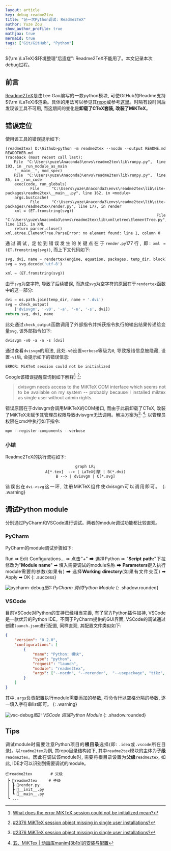 ```yaml
---
layout: article
key: debug-readme2tex
title: "记一次Python调试: Readme2TeX"
author: Yuze Zou
show_author_profile: true
mathjax: true
mermaid: true
tags: ["Git/GitHub", "Python"]
---
```


${\rm \LaTeX}$环境整理"后遗症": Readme2TeX不能用了。本文记录本次debug过程。<!--more-->

<div style="margin: 0 auto;" align="justify" markdown="1">

## 前言

[Readme2TeX](https://github.com/leegao/readme2tex)是由Lee Gao编写的一款python模块, 可使GitHub的Readme支持${\rm \LaTeX}$渲染。具体的用法可以参见其[repo](https://github.com/leegao/readme2tex)或参考[这里](/blog/readme2tex/)。时隔有段时间后发现该工具不可用, 而这期间的变化是**卸载了CTeX套装, 改装了MiKTeX**。

## 错误定位

使用该工具的错误提示如下:

```
(readme2tex) D:\Github>python -m readme2tex --nocdn --output README.md READOTHER.md
Traceback (most recent call last):
  File "C:\Users\yuze\Anaconda3\envs\readme2tex\lib\runpy.py", line 193, in _run_module_as_main
    "__main__", mod_spec)
  File "C:\Users\yuze\Anaconda3\envs\readme2tex\lib\runpy.py", line 85, in _run_code
    exec(code, run_globals)
  File "C:\Users\yuze\Anaconda3\envs\readme2tex\lib\site-packages\readme2tex\__main__.py", line 162, in <module>
    args.bustcache)
  File "C:\Users\yuze\Anaconda3\envs\readme2tex\lib\site-packages\readme2tex\render.py", line 177, in render
    xml = (ET.fromstring(svg))
  File "C:\Users\yuze\Anaconda3\envs\readme2tex\lib\xml\etree\ElementTree.py", line 1315, in XML
    return parser.close()
xml.etree.ElementTree.ParseError: no element found: line 1, column 0
```

通过调试, 定位到错误发生的关键点在于`render.py`177行, 即: `xml = (ET.fromstring(svg))`, 而上下文代码如下:

```python
svg, dvi, name = rendertex(engine, equation, packages, temp_dir, block)
svg = svg.decode('utf-8')

xml = (ET.fromstring(svg))
```

由于`svg`为空字符, 导致了后续错误, 而造成`svg`为空字符的原因在于`rendertex`函数中的这一部分:

```python
dvi = os.path.join(temp_dir, name + '.dvi')
svg = check_output(
    ['dvisvgm', '-v0', '-a', '-n', '-s', dvi])
return svg, dvi, name
```

此处通过`check_output`函数调用了外部指令并捕获指令执行的输出结果传递给变量`svg`, 该外部指令如下:

```
dvisvgm -v0 -a -n -s [dvi]
```

通过查看`dvisvgm`的用法, 此处`-v0`设置`verbose`等级为`0`, 导致报错信息被隐藏, 设置`-v1`后, 会提示如下的错误信息:

```
ERROR: MiKTeX session could not be initialized
```

Google该错误提醒查询到如下解释[^dvisvgm1]<sup>, </sup>[^dvisvgm2]:

> dvisvgm needs access to the MiKTeX COM interface which seems not to be available on my system -- probably because I installed miktex as single user without admin rights.

错误原因在于dvisvgm会调用MiKTeX的COM接口, 而由于此前卸载了CTeX, 改装了MiKTeX未赋予其管理员权限导致dvisvgm无法调用。解决方案为[^dvisvgm2]<sup>, </sup>[^dvisvgm3]: 以管理员权限在cmd中执行如下指令:

```d
mpm --register-components --verbose
```

### 小结

Readme2TeX的执行流程如下: 

<div style="margin: 0 auto;" align="center" markdown="1">

```mermaid
graph LR;
A[*.tex]  --> | LaTeX引擎 | B(*.dvi)
B --> | dvisvgm | C[*.svg]
```

</div>

错误出在`dvi->svg`这一环, 注册MiKTeX组件使dvisvgm可以调用即可。
{: .warning}

## 调试Python module

分别通过PyCharm和VSCode进行调试。两者的module调试功能都比较直观。

### PyCharm

PyCharm的module调试步骤如下:

Run ➡ Edit Configurations... ➡ 点击"+" ➡ 选择Python ➡ "**Script path:**"下拉修改为"**Module name**" ➡ 填入需要调试的module名称 ➡ **Parameters**键入执行module需要的参数(如果有) ➡ 选择**Working directory**(如果有文件交互) ➡ Apply ➡ OK
{: .success}

![pycharm-debug](https://img.be-my-only.xyz/pycharm-debug-python-module.gif)*图1: PyCharm 调试Python Module*
{: .shadow.rounded}

### VSCode

目前VSCode对Python的支持已经相当完善, 有了官方Python插件加持, VSCode是一款优异的Python IDE。不同于PyCharm提供的GUI界面, VSCode的调试通过创建`launch.json`进行配置, 同样直观, 其配置文件类似如下:

```json
{
    "version": "0.2.0",
    "configurations": [
        {
            "name": "Python: 模块",
            "type": "python",
            "request": "launch",
            "module": "readme2tex",
            "args": ["--nocdn", "--rerender",  "--usepackage", "tikz", "--output", "README.md", "READOTHER.md"]
        }
    ]
}
```

其中, `args`负责配置执行module需要添加的参数, 将命令行以空格分隔的参数, 逐一填入字符串list即可。
{: .warning}

![vsc-debug](https://img.be-my-only.xyz/vsc-debug-python-module.gif)*图2: VSCode 调试Python Module*
{: .shadow.rounded}

## Tips

调试module时需要注意Python项目的**根目录**选择(即: `.idea`或`.vscode`所在目录)。以`readme2tex`为例, 其repo目录结构如下, 其中`readme2tex`模块的主体为**子级**`readme2tex`。因此在调试该module时, 需要将根目录设置为**父级**`readme2tex`, 如此, IDE才可以识别到需要调试的module。

```
📦readme2tex        # 父级
 ┣ 📂readme2tex     # 子级
 ┃ ┣ 📜render.py
 ┃ ┣ 📜__init__.py
 ┃ ┗ 📜__main__.py
 ┗ ...
```

</div>

[^dvisvgm1]: [What does the error MiKTeX session could not be initialized mean?](https://dvisvgm.de/FAQ/)
[^dvisvgm2]: [#2376 MiKTeX session object missing in single user installations?](https://sourceforge.net/p/miktex/bugs/2376/)
[^dvisvgm3]: [五、MiKTex \| 动画库manim\[3b1b\]的安装与配置](https://www.bilibili.com/read/cv416707/)